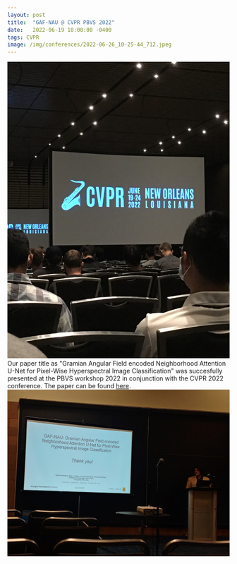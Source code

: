 ```yaml
---
layout: post
title:  "GAF-NAU @ CVPR PBVS 2022"
date:   2022-06-19 18:00:00 -0400
tags: CVPR
image: /img/conferences/2022-06-26_10-25-44_712.jpeg
---
```

![](/img/conferences/2022-06-22_10-18-41_491.jpeg)
Our paper title as "Gramian Angular Field encoded Neighborhood Attention U-Net for Pixel-Wise Hyperspectral Image Classification" was succesfully presented
at the PBVS workshop 2022 in conjunction with the CVPR 2022 conference. The paper can be found [here](https://openaccess.thecvf.com/content/CVPR2022W/PBVS/papers/Paheding_GAF-NAU_Gramian_Angular_Field_Encoded_Neighborhood_Attention_U-Net_for_Pixel-Wise_CVPRW_2022_paper.pdf).
![](/img/conferences/2022-06-19_18-49-50_750.jpeg)
